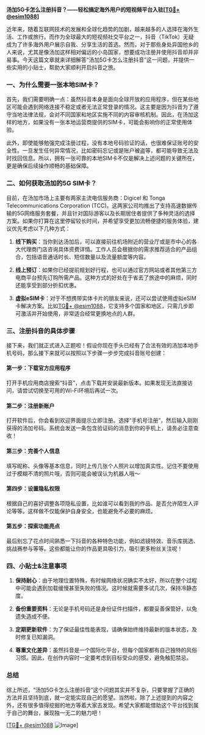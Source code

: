 **汤加5G卡怎么注册抖音？——轻松搞定海外用户的短视频平台入驻[[TG💪+ @esim1088](https://t.me/s/esim1088)]**

近年来，随着互联网技术的发展和全球化趋势的加剧，越来越多的人选择在海外生活、工作或旅行。而作为全球最大的短视频社交平台之一，抖音（TikTok）无疑成为了许多海外用户展示自我、分享生活的首选。然而，对于那些身处异国他乡的人来说，尤其是像汤加这样相对偏远的小岛国家，想要成功注册并使用抖音却并非易事。今天这篇文章就来详细解答“汤加5G卡怎么注册抖音”这一问题，并提供一些实用的小贴士，帮助大家顺利开启抖音之旅。

### 一、为什么需要一张本地SIM卡？

首先，我们需要明确一点：虽然抖音本身是面向全球开放的应用程序，但在某些地区可能会遇到网络连接不稳定或者无法正常登录的情况。这主要是因为抖音为了遵守当地法律法规，会对不同国家和地区实施不同的内容审核机制。因此，在汤加这样的地方，如果没有一张本地运营商提供的SIM卡，可能会影响你的正常使用体验。

此外，即使能够勉强完成注册过程，没有本地号码验证的话，也很难保证账号的安全性。一旦发生任何异常情况，比如密码忘记或是账户被盗等，都可能导致无法及时找回信息。所以，拥有一张可靠的本地SIM卡不仅是解决上述问题的关键所在，更是确保后续操作顺畅的基础保障。

### 二、如何获取汤加的5G SIM卡？

目前，在汤加市场上主要有两家主流电信服务商：Digicel 和 Tonga Telecommunications Corporation (TCC)。这两家公司均推出了支持高速数据传输的5G网络服务套餐，并且针对国际游客以及长期居住者提供了多种灵活的选择方案。如果你打算在这里停留较长时间，并希望享受更加流畅便捷的服务体验，建议优先考虑以下几种方式：

1. **线下购买**：当你到达汤加后，可以直接前往机场附近的营业厅或是市中心的各大代理商门店咨询具体资费详情。工作人员会根据你的需求推荐适合的产品组合，包括语音通话时长、短信数量以及流量额度等内容。
   
2. **线上预订**：如果你已经提前规划好行程，也可以通过官方网站或者其他第三方电商平台预先订购所需产品。这种方式的好处在于省去了旅途中的麻烦，同时还能享受到部分折扣优惠。

3. **虚拟eSIM卡**：对于不想携带实体卡片的朋友来说，还可以尝试使用虚拟eSIM卡解决方案。比如[TG💪+ @esim1088](https://t.me/s/esim1088)，它支持多个国家和地区，只需几步即可激活并开始使用，非常适合经常更换地点的人群。

### 三、注册抖音的具体步骤

接下来，我们就正式进入正题啦！假设你现在手头已经有了合法有效的汤加本地手机号码，那么接下来就可以按照以下步骤一步步完成抖音账号创建：

#### 第一步：下载官方应用程序
打开手机应用商店搜索“抖音”，点击下载并安装最新版本。如果发现无法直接访问，请尝试切换至可用的Wi-Fi环境后再试一次。

#### 第二步：注册新账户
打开软件后，你会看到欢迎界面提示立即注册。选择“手机号注册”，然后输入刚刚获得的汤加号码。系统会发送一条包含验证码的消息到你的手机上，请务必注意查收！

#### 第三步：完善个人信息
填写昵称、头像等基本信息，同时上传几张个人照片以增加真实性。记住不要使用过于模糊不清的照片哦，否则可能会被误认为机器人哦～

#### 第四步：设置隐私权限
根据自己的喜好调整各项隐私设置，比如谁可以看到我的作品、是否允许陌生人评论等等。这样做不仅能保护自身安全，也能避免不必要的麻烦。

#### 第五步：探索功能亮点
最后别忘了花点时间熟悉一下抖音的各种特色功能，例如滤镜特效、音乐库挑选、挑战赛参与等等。这些都能让你的作品更具吸引力，吸引更多粉丝关注呢！

### 四、小贴士&注意事项

1. **保持耐心**：由于地理位置特殊，有时候网络状况确实不太好，所以在整个过程中可能会遇到加载缓慢甚至失败的情况。这时候就需要多试几次，保持冷静态度。

2. **备份重要资料**：无论是手机号码还是身份证件扫描件，都要妥善保管好，以免遗失造成不便。

3. **定期更新软件**：为了保证最佳性能表现，请确保始终维持最新的版本状态，及时修复已知漏洞。

4. **尊重文化差异**：虽然抖音是一个国际化平台，但每个国家都有自己独特的风俗习惯。因此，在创作内容时一定要考虑到目标受众的感受，避免触犯禁忌。

### 总结

综上所述，“汤加5G卡怎么注册抖音”这个问题其实并不复杂，只要掌握了正确的方法并且坚持到底，就一定能实现自己的愿望。当然啦，除了上述提到的内容之外，还有很多值得挖掘的地方等着大家去发现。希望大家都能借助这个平台找到属于自己的舞台，展现独一无二的魅力吧！

[[TG💪+ @esim1088](https://t.me/s/esim1088) ![Image](https://i.postimg.cc/4NQfJmqS/Snipaste-2025-05-13-00-14-12.png)]